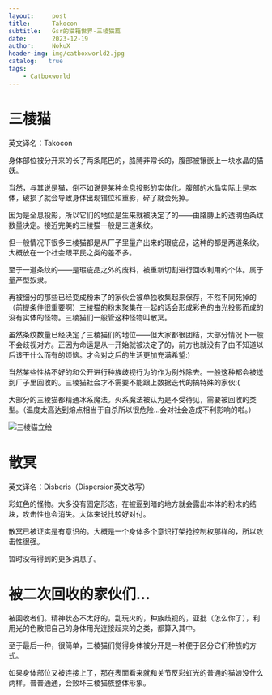 ```yaml
---
layout:     post
title:      Takocon
subtitle:   Gsr的猫箱世界-三棱猫篇
date:       2023-12-19
author:     NokuX
header-img: img/catboxworld2.jpg
catalog:   true
tags:
    - Catboxworld
---
```

# 三棱猫

英文译名：Takocon


身体部位被分开来的长了两条尾巴的，胳膊非常长的，腹部被镶嵌上一块水晶的猫妖。

当然，与其说是猫，倒不如说是某种全息投影的实体化。腹部的水晶实际上是本体，破损了就会导致身体出现错位和重影，碎了就会死掉。


因为是全息投影，所以它们的地位是生来就被决定了的——由胳膊上的透明色条纹数量决定。接近完美的三棱猫一般是三道条纹。

但一般情况下很多三棱猫都是从厂子里量产出来的瑕疵品，这种的都是两道条纹。大概放在一个社会跟平民之类的差不多。

至于一道条纹的——是瑕疵品之外的废料，被重新切割进行回收利用的个体。属于量产型奴隶。


再被细分的那些已经变成粉末了的家伙会被单独收集起来保存，不然不同死掉的（前提条件很重要啊）三棱猫的粉末聚集在一起的话会形成彩色的由光投影而成的没有实体的怪物。三棱猫们一般管这种怪物叫散冥。


虽然条纹数量已经决定了三棱猫们的地位——但大家都很团结，大部分情况下一般不会歧视对方。正因为命运是从一开始就被决定了的，前方也就没有了由不知道以后该干什么而有的烦恼。才会对之后的生活更加充满希望:)

当然某些性格不好的和公开进行种族歧视行为的作为例外除去。一般这种都会被送到厂子里回收的。三棱猫社会才不需要不能跟上数据迭代的搞特殊的家伙:(


大部分的三棱猫都精通冰系魔法。火系魔法被认为是不受待见，需要被回收的类型。（温度太高达到熔点相当于自杀所以很危险…会对社会造成不利影响的啦。）

![三棱猫立绘]({{site.baseurl}}/img-post/p-takocon.png)

# 散冥

英文译名：Disberis（Dispersion英文改写）


彩虹色的怪物。大多没有固定形态，在被逼到暗的地方就会露出本体的粉末的结块，攻击性也会消失。大体来说比较好对付。

散冥已被证实是有意识的。大概是一个身体多个意识打架抢控制权那样的，所以攻击性很强。


暂时没有得到的更多消息了。

# 被二次回收的家伙们…

被回收者们。精神状态不太好的，乱玩火的，种族歧视的，亚批（怎么你了），利用光的色散把自己的身体用光连接起来的之类，都算入其中。

至于最后一种，很简单，三棱猫们觉得身体被分开是一种便于区分它们种族的方式。

如果身体部位又被连接上了，那在表面看来就和关节反彩虹光的普通的猫娘没什么两样。普普通通，会败坏三棱猫族整体形象。

